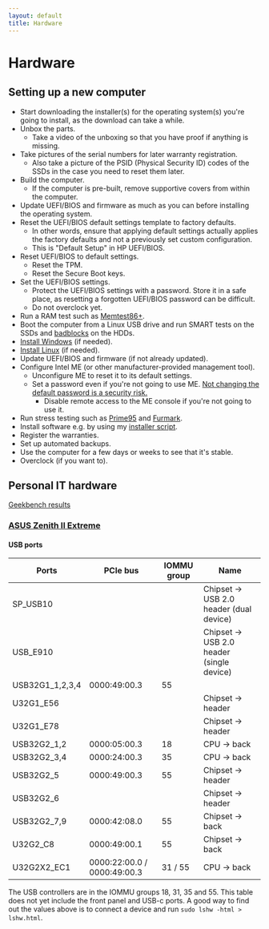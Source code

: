 ```yaml
---
layout: default
title: Hardware
---
```


# Hardware

## Setting up a new computer
- Start downloading the installer(s) for the operating system(s) you're going to install, as the download can take a while.
- Unbox the parts.
  - Take a video of the unboxing so that you have proof if anything is missing.
- Take pictures of the serial numbers for later warranty registration.
  - Also take a picture of the PSID (Physical Security ID) codes of the SSDs in the case you need to reset them later.
- Build the computer.
  - If the computer is pre-built, remove supportive covers from within the computer.
- Update UEFI/BIOS and firmware as much as you can before installing the operating system.
- Reset the UEFI/BIOS default settings template to factory defaults.
  - In other words, ensure that applying default settings actually applies the factory defaults and not a
    previously set custom configuration.
  - This is "Default Setup" in HP UEFI/BIOS.
- Reset UEFI/BIOS to default settings.
  - Reset the TPM.
  - Reset the Secure Boot keys.
- Set the UEFI/BIOS settings.
  - Protect the UEFI/BIOS settings with a password.
    Store it in a safe place, as resetting a forgotten UEFI/BIOS password can be difficult.
  - Do not overclock yet.
- Run a RAM test such as [Memtest86+](https://www.memtest.org/).
- Boot the computer from a Linux USB drive and run SMART tests on the SSDs and [badblocks](https://wiki.archlinux.org/title/badblocks) on the HDDs.
- [Install Windows](./windows.md) (if needed).
- [Install Linux](./linux.md) (if needed).
- Update UEFI/BIOS and firmware (if not already updated).
- Configure Intel ME (or other manufacturer-provided management tool).
  - Unconfigure ME to reset it to its default settings.
  - Set a password even if you're not going to use ME.
    [Not changing the default password is a security risk.](https://threatpost.com/intel-amt-loophole-allows-hackers-to-gain-control-of-some-pcs-in-under-a-minute/129408/)
    - Disable remote access to the ME console if you're not going to use it.
- Run stress testing such as
  [Prime95](https://www.mersenne.org/download/) and
  [Furmark](https://geeks3d.com/furmark/).
- Install software e.g. by using my [installer script](https://github.com/AgenttiX/windows-scripts).
- Register the warranties.
- Set up automated backups.
- Use the computer for a few days or weeks to see that it's stable.
- Overclock (if you want to).

## Personal IT hardware
[Geekbench results](https://browser.geekbench.com/user/AgenttiX)

### [ASUS Zenith II Extreme](https://rog.asus.com/motherboards/rog-zenith/rog-zenith-ii-extreme-model/)
#### USB ports

| Ports           | PCIe bus                    | IOMMU group | Name                                      |
| --------------- | --------------------------- | ----------- | ----------------------------------------- |
| SP_USB10        |                             |             | Chipset -> USB 2.0 header (dual device)   |
| USB_E910        |                             |             | Chipset -> USB 2.0 header (single device) |
| USB32G1_1,2,3,4 | 0000:49:00.3                | 55          |                                           |
| U32G1_E56       |                             |             | Chipset -> header                         |
| U32G1_E78       |                             |             | Chipset -> header                         |
| USB32G2_1,2     | 0000:05:00.3                | 18          | CPU -> back                               |
| USB32G2_3,4     | 0000:24:00.3                | 35          | CPU -> back                               |
| USB32G2_5       | 0000:49:00.3                | 55          | Chipset -> header                         |
| USB32G2_6       |                             |             | Chipset -> header                         |
| USB32G2_7,9     | 0000:42:08.0                | 55          | Chipset -> back                           |
| U32G2_C8        | 0000:49:00.1                | 55          | Chipset -> back                           |
| U32G2X2_EC1     | 0000:22:00.0 / 0000:49:00.3 | 31 / 55     | CPU -> back                               |

The USB controllers are in the IOMMU groups 18, 31, 35 and 55.
This table does not yet include the front panel and USB-c ports.
A good way to find out the values above is to connect a device and run `sudo lshw -html > lshw.html`.
